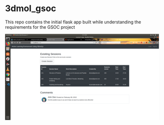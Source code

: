 # 3dmol_gsoc
This repo contains the initial flask app built while understanding the requirements for the GSOC project

![ScreenShot](./screenshot_flask_app.png)
